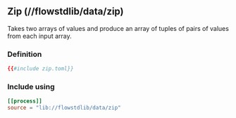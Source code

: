 ## Zip (//flowstdlib/data/zip)
Takes two arrays of values and produce an array of tuples of pairs of values from each input array.

### Definition
```toml
{{#include zip.toml}}
```

### Include using
```toml
[[process]]
source = "lib://flowstdlib/data/zip"
```